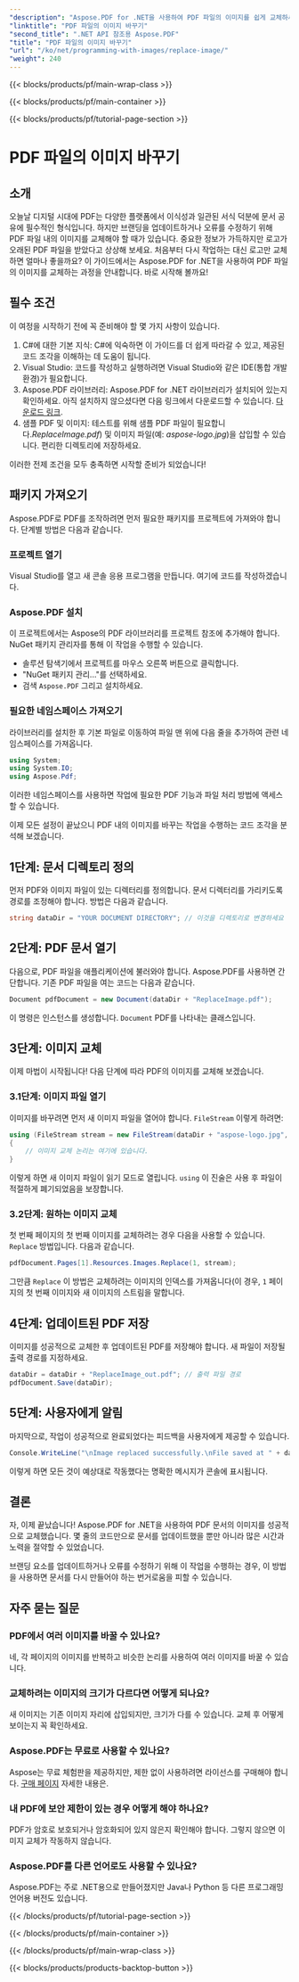 ```yaml
---
"description": "Aspose.PDF for .NET을 사용하여 PDF 파일의 이미지를 쉽게 교체하세요. 이 가이드의 단계별 지침을 따라 PDF 관리 역량을 향상시키세요."
"linktitle": "PDF 파일의 이미지 바꾸기"
"second_title": ".NET API 참조용 Aspose.PDF"
"title": "PDF 파일의 이미지 바꾸기"
"url": "/ko/net/programming-with-images/replace-image/"
"weight": 240
---
```


{{< blocks/products/pf/main-wrap-class >}}

{{< blocks/products/pf/main-container >}}

{{< blocks/products/pf/tutorial-page-section >}}

# PDF 파일의 이미지 바꾸기

## 소개

오늘날 디지털 시대에 PDF는 다양한 플랫폼에서 이식성과 일관된 서식 덕분에 문서 공유에 필수적인 형식입니다. 하지만 브랜딩을 업데이트하거나 오류를 수정하기 위해 PDF 파일 내의 이미지를 교체해야 할 때가 있습니다. 중요한 정보가 가득하지만 로고가 오래된 PDF 파일을 받았다고 상상해 보세요. 처음부터 다시 작업하는 대신 로고만 교체하면 얼마나 좋을까요? 이 가이드에서는 Aspose.PDF for .NET을 사용하여 PDF 파일의 이미지를 교체하는 과정을 안내합니다. 바로 시작해 볼까요!

## 필수 조건

이 여정을 시작하기 전에 꼭 준비해야 할 몇 가지 사항이 있습니다.

1. C#에 대한 기본 지식: C#에 익숙하면 이 가이드를 더 쉽게 따라갈 수 있고, 제공된 코드 조각을 이해하는 데 도움이 됩니다.
2. Visual Studio: 코드를 작성하고 실행하려면 Visual Studio와 같은 IDE(통합 개발 환경)가 필요합니다.
3. Aspose.PDF 라이브러리: Aspose.PDF for .NET 라이브러리가 설치되어 있는지 확인하세요. 아직 설치하지 않으셨다면 다음 링크에서 다운로드할 수 있습니다. [다운로드 링크](https://releases.aspose.com/pdf/net/).
4. 샘플 PDF 및 이미지: 테스트를 위해 샘플 PDF 파일이 필요합니다.*ReplaceImage.pdf*) 및 이미지 파일(예: *aspose-logo.jpg*)을 삽입할 수 있습니다. 편리한 디렉토리에 저장하세요.

이러한 전제 조건을 모두 충족하면 시작할 준비가 되었습니다! 

## 패키지 가져오기

Aspose.PDF로 PDF를 조작하려면 먼저 필요한 패키지를 프로젝트에 가져와야 합니다. 단계별 방법은 다음과 같습니다.

### 프로젝트 열기

Visual Studio를 열고 새 콘솔 응용 프로그램을 만듭니다. 여기에 코드를 작성하겠습니다.

### Aspose.PDF 설치

이 프로젝트에서는 Aspose의 PDF 라이브러리를 프로젝트 참조에 추가해야 합니다. NuGet 패키지 관리자를 통해 이 작업을 수행할 수 있습니다. 

- 솔루션 탐색기에서 프로젝트를 마우스 오른쪽 버튼으로 클릭합니다.
- "NuGet 패키지 관리..."를 선택하세요.
- 검색 `Aspose.PDF` 그리고 설치하세요.

### 필요한 네임스페이스 가져오기 

라이브러리를 설치한 후 기본 파일로 이동하여 파일 맨 위에 다음 줄을 추가하여 관련 네임스페이스를 가져옵니다.

```csharp
using System;
using System.IO;
using Aspose.Pdf;
```

이러한 네임스페이스를 사용하면 작업에 필요한 PDF 기능과 파일 처리 방법에 액세스할 수 있습니다.

이제 모든 설정이 끝났으니 PDF 내의 이미지를 바꾸는 작업을 수행하는 코드 조각을 분석해 보겠습니다. 

## 1단계: 문서 디렉토리 정의

먼저 PDF와 이미지 파일이 있는 디렉터리를 정의합니다. 문서 디렉터리를 가리키도록 경로를 조정해야 합니다. 방법은 다음과 같습니다.

```csharp
string dataDir = "YOUR DOCUMENT DIRECTORY"; // 이것을 디렉토리로 변경하세요
```

## 2단계: PDF 문서 열기

다음으로, PDF 파일을 애플리케이션에 불러와야 합니다. Aspose.PDF를 사용하면 간단합니다. 기존 PDF 파일을 여는 코드는 다음과 같습니다.

```csharp
Document pdfDocument = new Document(dataDir + "ReplaceImage.pdf");
```

이 명령은 인스턴스를 생성합니다. `Document` PDF를 나타내는 클래스입니다.

## 3단계: 이미지 교체

이제 마법이 시작됩니다! 다음 단계에 따라 PDF의 이미지를 교체해 보겠습니다.

### 3.1단계: 이미지 파일 열기

이미지를 바꾸려면 먼저 새 이미지 파일을 열어야 합니다. `FileStream` 이렇게 하려면:

```csharp
using (FileStream stream = new FileStream(dataDir + "aspose-logo.jpg", FileMode.Open))
{
    // 이미지 교체 논리는 여기에 있습니다.
}
```

이렇게 하면 새 이미지 파일이 읽기 모드로 열립니다. `using` 이 진술은 사용 후 파일이 적절하게 폐기되었음을 보장합니다.

### 3.2단계: 원하는 이미지 교체

첫 번째 페이지의 첫 번째 이미지를 교체하려는 경우 다음을 사용할 수 있습니다. `Replace` 방법입니다. 다음과 같습니다.

```csharp
pdfDocument.Pages[1].Resources.Images.Replace(1, stream);
```

그만큼 `Replace` 이 방법은 교체하려는 이미지의 인덱스를 가져옵니다(이 경우, `1` 페이지의 첫 번째 이미지와 새 이미지의 스트림을 말합니다.

## 4단계: 업데이트된 PDF 저장

이미지를 성공적으로 교체한 후 업데이트된 PDF를 저장해야 합니다. 새 파일이 저장될 출력 경로를 지정하세요.

```csharp
dataDir = dataDir + "ReplaceImage_out.pdf"; // 출력 파일 경로
pdfDocument.Save(dataDir);
```

## 5단계: 사용자에게 알림

마지막으로, 작업이 성공적으로 완료되었다는 피드백을 사용자에게 제공할 수 있습니다.

```csharp
Console.WriteLine("\nImage replaced successfully.\nFile saved at " + dataDir);
```

이렇게 하면 모든 것이 예상대로 작동했다는 명확한 메시지가 콘솔에 표시됩니다.

## 결론

자, 이제 끝났습니다! Aspose.PDF for .NET을 사용하여 PDF 문서의 이미지를 성공적으로 교체했습니다. 몇 줄의 코드만으로 문서를 업데이트했을 뿐만 아니라 많은 시간과 노력을 절약할 수 있었습니다. 

브랜딩 요소를 업데이트하거나 오류를 수정하기 위해 이 작업을 수행하는 경우, 이 방법을 사용하면 문서를 다시 만들어야 하는 번거로움을 피할 수 있습니다.

## 자주 묻는 질문

### PDF에서 여러 이미지를 바꿀 수 있나요?
네, 각 페이지의 이미지를 반복하고 비슷한 논리를 사용하여 여러 이미지를 바꿀 수 있습니다.

### 교체하려는 이미지의 크기가 다르다면 어떻게 되나요?
새 이미지는 기존 이미지 자리에 삽입되지만, 크기가 다를 수 있습니다. 교체 후 어떻게 보이는지 꼭 확인하세요.

### Aspose.PDF는 무료로 사용할 수 있나요?
Aspose는 무료 체험판을 제공하지만, 제한 없이 사용하려면 라이선스를 구매해야 합니다. [구매 페이지](https://purchase.aspose.com/buy) 자세한 내용은.

### 내 PDF에 보안 제한이 있는 경우 어떻게 해야 하나요?
PDF가 암호로 보호되거나 암호화되어 있지 않은지 확인해야 합니다. 그렇지 않으면 이미지 교체가 작동하지 않습니다.

### Aspose.PDF를 다른 언어로도 사용할 수 있나요?
Aspose.PDF는 주로 .NET용으로 만들어졌지만 Java나 Python 등 다른 프로그래밍 언어용 버전도 있습니다.

{{< /blocks/products/pf/tutorial-page-section >}}

{{< /blocks/products/pf/main-container >}}

{{< /blocks/products/pf/main-wrap-class >}}

{{< blocks/products/products-backtop-button >}}